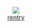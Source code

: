 <div align="center">
  
![](https://file.garden/aDT0Ck-AL1_uKJ4P/rentry%20pictures/hesgorgis)   
[rentry](https://rentry.co/eyedrop)
